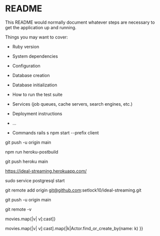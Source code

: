 # README

This README would normally document whatever steps are necessary to get the
application up and running.

Things you may want to cover:

* Ruby version

* System dependencies

* Configuration

* Database creation

* Database initialization

* How to run the test suite

* Services (job queues, cache servers, search engines, etc.)

* Deployment instructions

* ...

* Commands
rails s
npm start --prefix client

git push -u origin main

npm run heroku-postbuild

git push heroku main

https://ideal-streaming.herokuapp.com/


sudo service postgresql start

git remote add origin git@github.com:setlock10/ideal-streaming.git

git push -u origin main

git remote -v


movies.map{|v| v[:cast]}


movies.map{|v| v[:cast].map{|k|Actor.find_or_create_by(name: k) }}
